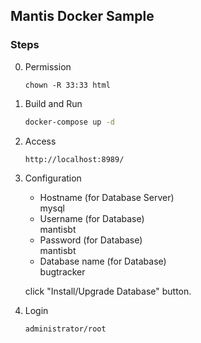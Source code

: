 ## Mantis Docker Sample

### Steps
0. Permission
    ```
    chown -R 33:33 html
    ```

1. Build and Run  
    ```bash
    docker-compose up -d
    ```

2. Access
    ```
    http://localhost:8989/
    ```

3. Configuration  
    - Hostname (for Database Server)  
    mysql
    - Username (for Database)  
    mantisbt
    - Password (for Database)  
    mantisbt
    - Database name (for Database)  
    bugtracker

    click "Install/Upgrade Database" button.

4. Login  
    ```
    administrator/root
    ```
